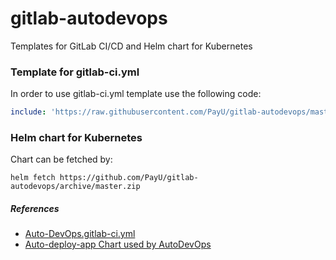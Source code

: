 # gitlab-autodevops

Templates for GitLab CI/CD and Helm chart for Kubernetes

### Template for gitlab-ci.yml

In order to use gitlab-ci.yml template use the following code:

```yaml
include: 'https://raw.githubusercontent.com/PayU/gitlab-autodevops/master/gitlab-ci-template.yml'
```

### Helm chart for Kubernetes

Chart can be fetched by:

```
helm fetch https://github.com/PayU/gitlab-autodevops/archive/master.zip
```

##### References

* [Auto-DevOps.gitlab-ci.yml](https://gitlab.com/gitlab-org/gitlab-ce/blob/master/lib/gitlab/ci/templates/Auto-DevOps.gitlab-ci.yml)
* [Auto-deploy-app Chart used by AutoDevOps](https://gitlab.com/charts/auto-deploy-app/tree/master)
